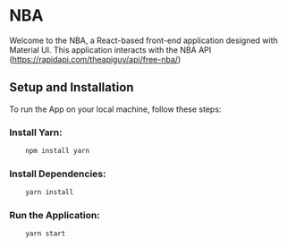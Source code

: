 # NBA

Welcome to the NBA, a React-based front-end application designed with Material UI. This application interacts with the NBA API (https://rapidapi.com/theapiguy/api/free-nba/)

## Setup and Installation

To run the App on your local machine, follow these steps:

### Install Yarn:

```bash
    npm install yarn
```

### Install Dependencies:

```bash
    yarn install
```

### Run the Application:

```bash
    yarn start
```

